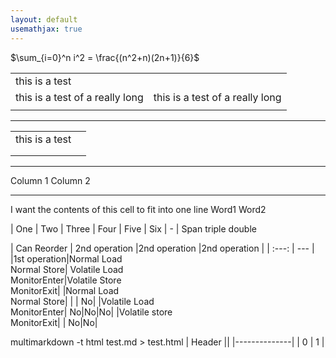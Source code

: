 ```yaml
---
layout: default
usemathjax: true
---
```


$\sum_{i=0}^n i^2 = \frac{(n^2+n)(2n+1)}{6}$ 


|                                 |                                 |
|---------------------------------|---------------------------------|
| this is a test                  |                                 |
| this is a test of a really long | this is a test of a really long |
|                                 |                                 |


---------------------------------------------------------------------
|                                 |                                 |
|---------------------------------|---------------------------------|
| this is a test                  |                                 |
|                                 |                                 |
|                                 |                                 |



--------------------------------------------------------------------
Column 1                                                Column 2
------------------------------------------------------  ------------
I want the contents of this cell to fit into one line   Word1 Word2



| One    | Two | Three | Four    | Five  | Six 
| -
| Span <td colspan=3>triple  <td colspan=2>double
  
  
  
  | Can Reorder | 2nd operation |2nd operation |2nd operation |
| :---: | --- |
|1st operation|Normal Load <br/>Normal Store| Volatile Load <br/>MonitorEnter|Volatile Store<br/> MonitorExit|
|Normal Load <br/> Normal Store| | | No|
|Volatile Load <br/> MonitorEnter| No|No|No|
|Volatile store <br/> MonitorExit| | No|No|
  
  
  multimarkdown -t html test.md > test.html
 | Header ||
|--------------|
| 0 | 1 |



  
